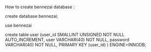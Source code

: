 
How to create bennezai database : 

create database bennezai;

use bennezai

create table user (user_id SMALLINT UNSIGNED NOT NULL AUTO_INCREMENT, user VARCHAR(40) NOT NULL, password VARCHAR(40) NOT NULL, PRIMARY KEY (user_id) ) ENGINE=INNODB;
